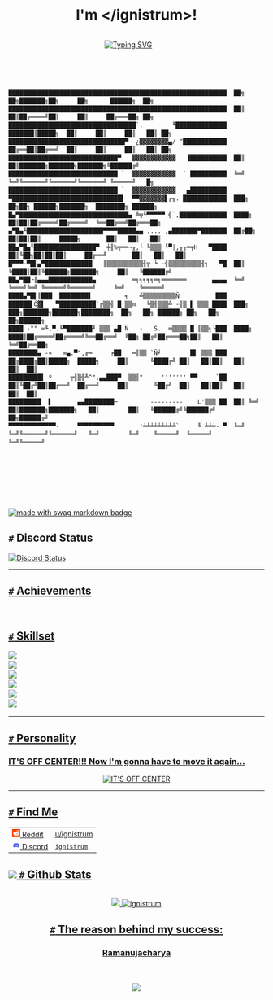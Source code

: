 <div align="center">

# I'm **&lt;/ignistrum&gt;!**



</div>

<div style="display: flex; align-items: flex-start; justify-content: space-between; flex-wrap: wrap; gap: 2rem;">

<div style="flex: 1; min-width: 280px;">



<p align="center">
   <a href="https://git.io/typing-svg"><img src="https://readme-typing-svg.demolab.com?font=&weight=100&size=25&pause=800&color=8806CE&width=435&lines=Hii!+Welcome+to+my+GitHub+page!;I+make+mostly+AI+applications;Do+you+have+any+code+snippets%3F;Or+maybe+I+can+share+some;debugging+headaches%20%3ADD;Who+doesn't+like+coding%3F;Screw+debugging;Bython+FTW!" alt="Typing SVG" /></a>
</p>


</div>

<br><br>     

<!--- ------------------------------------------------------------------------------------------------------------------------------------------------------ -->
<!--- -- Nice to Meet You ---------------------------------------------------------------------------------------------------------------------------------- -->
<!--- ------------------------------------------------------------------------------------------------------------------------------------------------------ -->


```
████████████████████████████████████████████████████████████  ██╗  ██╗███████╗██╗     ██╗      ██████╗  ██╗ 
████████████████████████████████████████████████████████████  ██║  ██║██╔════╝██║     ██║     ██╔═══██╗ ██╗ 
███████████████████████████████████`.        ╙██████████████  ███████║█████╗  ██║     ██║     ██║   ██║ ██╗ 
████████████████████████████████▀  ¿▓▓▓▓▓▓▓▓▄/ "████████████  ██╔══██║██╔══╝  ██║     ██║     ██║   ██║ ██╗ 
██████████████████████████████▀.  ▓▓▓▓▓▓▓▓▓▓▓▓   ▐██████████  ██║  ██║███████╗███████╗███████╗╚██████╔╝  
██████████████████████████████ `  ▓▓▓▓▓▓▓▓▓▓▓▓  ` ██████████  ╚═╝  ╚═╝╚══════╝╚══════╝╚══════╝ ╚═════╝   █╗
██████████████████████████████ `  ▓▓▓▓▓▓▓▓▓▓▓▓   ▄██████████
▀██████████████████████████████▌  ▀▀▓▓▓▓▓▓▓▌╓╖. ████████████  ███╗   ██╗██╗ ██████╗███████╗  ████████╗ ██████╗
█▄▀██████████████████████████████▄ ╩╦╙▀▀▀▀▀ ╣`,█████████████  ████╗  ██║██║██╔════╝██╔════╝  ╚══██╔══╝██╔═══██╗
▄▀█▄╙█████████████████████▀▀▀▀█████▄▄ .... ,▄███████▀███████  ██╔██╗ ██║██║██║     █████╗       ██║   ██║   ██║
██▄▀█▄╙█████████████████▀  ╪╢%╦══~╓,└ ╚▒▒▒ ╙▀|,╓╓═╤H   ▀████  ██║╚██╗██║██║██║     ██╔══╝       ██║   ██║   ██║
█▀▀▀-▀█▌▄▀█████████████   ║▒▒▒▒▒▒▒▒▒▒╢╦ ╘ -╣▒▒▒▒▒▒▒▒▒╢╕   ▀█  ██║ ╚████║██║╚██████╗███████╗     ██║   ╚██████╔╝
██▄▀██└║▄▄▄████████████▄          ═╕╕╕╕╕═╕═══════       ▄▄▄▄  ╚═╝  ╚═══╝╚═╝ ╚═════╝╚══════╝     ╚═╝    ╚═════╝
████▄▀█▌║███  ████████▌         ╕   ╩▒▒▒▒▒▒▒▒▒Ñ          ███
██████▌Ö▓▌   ▀██████████`╔▒▒╣ █ ▒▒m   ╚▒╢▒▒▒╩ -╣▒ ▌ ▒▒▒ ████  ███╗   ███╗███████╗███████╗████████╗  ██╗   ██╗ ██████╗ ██╗   ██╗    ██╗██████╗
████ -"" ∞╙,▀.╙▀███████╜ ▒▒▒ ▄█ Ñ   -   S.  ═▒▒▒▒ █ ║▒▒╕└███  ████╗ ████║██╔════╝██╔════╝╚══██╔══╝  ╚██╗ ██╔╝██╔═══██╗██║   ██║    ╚═╝██╔══██╗ 
████████▄ -«   ∞▄.▀",╓═     ╒██   ═╣▒▒ `Ñ╛        █▌ ▒▒▒ ███  ██╔████╔██║█████╗  █████╗     ██║      ╚████╔╝ ██║   ██║██║   ██║       ██║  ██║
█████████▌ º     ╤╣▒╣╩^",▄▄███▀  ▒▒╣"     ''''''' ▀▀     `██  ██║╚██╔╝██║██╔══╝  ██╔══╝     ██║       ╚██╔╝  ██║   ██║██║   ██║       ██║  ██║
█████████  ▌       ▄▄████████─         ---------    L'▒▒▒ ██  ██║ ╚═╝ ██║███████╗███████╗   ██║        ██║   ╚██████╔╝╚██████╔╝    ██╗██████╔╝
▀▀▀▀▀▀▀▀▀▀▀▀▀-     ▀▀▀▀▀▀▀▀▀▀       '╧╧╧╧╧╧╧╧╧`     ╚ ╧╧╧- ▀  ╚═╝     ╚═╝╚══════╝╚══════╝   ╚═╝        ╚═╝    ╚═════╝  ╚═════╝     ╚═╝╚═════╝ 
```

<br><br>     

</div>

<a href="https://github.com/Anmol-Baranwal/GIFs-For-Readme"></a><a href="https://github.com/Anmol-Baranwal/GIFs-For-Readme"><img src="https://forthebadge.com/images/badges/built-with-swag.svg" width="130" alt="made with swag markdown badge"></a>

## `#` Discord Status
<a href="https://discord.com/channels/@me/1334113063821115392"><img src="[https://discord.c99.nl/widget/theme-2/755297485328482356.png](https://discord.c99.nl/widget/theme-3/1334113063821115392.png)" alt="Discord Status">


---

## `#` Achievements
<div>
  <img src="">
</div>


## `#` Skillset

<div>
  <img src="https://img.shields.io/badge/English-clear,%20sharp,%20formal,%20understandable%20and%20useful-10B981?style=for-the-badge&labelColor=1E293B&logo=markdown&logoColor=white"/>
  <br>
  <img src="https://img.shields.io/badge/Python-indentation,%20debugging,%20best%20syntax%20of%20all,%20headaches-10B981?style=for-the-badge&labelColor=1E293B&logo=markdown&logoColor=white"/>
  <br>
  <img src="https://img.shields.io/badge/NodeJS-try%20and%20catch,%20good%20syntax,%20braces%20ftw-10B981?style=for-the-badge&labelColor=1E293B&logo=markdown&logoColor=white"/>
  <br>
  <img src="https://img.shields.io/badge/C%23-return%20a%20%3F%3F%20b%3B%20🧠🧠,%20language%20for%20babies,%20just%20why%3F-10B981?style=for-the-badge&labelColor=1E293B&logo=markdown&logoColor=white"/>
  <br>
  <img src="https://img.shields.io/badge/HTML-a%20nobody%20without%20css,%20h1%2C%20h2%2C%20h3%2C%20h4%20and%20h5%20🤡-10B981?style=for-the-badge&labelColor=1E293B&logo=markdown&logoColor=white"/>
  <br>
  <img src="https://img.shields.io/badge/CSS-jacked%20asf,%20feels%20to%20good%20to%20be%20true-10B981?style=for-the-badge&labelColor=1E293B&logo=markdown&logoColor=white"/>
  <br>
</div>

---

## `#` Personality

### IT'S OFF CENTER!!! Now I'm gonna have to move it again...

<p align="center">
  <img src="https://media1.tenor.com/m/pLsP25o3zmgAAAAd/monk-adrian-monk.gif" width="400" alt="IT'S OFF CENTER"/>
</p>


---
  
## `#` Find Me

<table>
  <tr>
    <td><img src="https://github.com/edent/SuperTinyIcons/raw/master/images/svg/reddit.svg" width="16" /> Reddit</td>
    <td><a href="https://reddit.com/u/ignistrum">u/ignistrum</a></td>
  </tr>
  <tr>
    <td><img src="https://github.com/edent/SuperTinyIcons/raw/master/images/svg/discord.svg" width="16" /> Discord</td>
    <td><code>ignistrum</code></td>
  </tr>
</table>


## <img src="https://media.giphy.com/media/iY8CRBdQXODJSCERIr/giphy.gif" width="35"><b> `#` Github Stats </b>
<br>

<div align="center">

<a href="https://github.com/ignistrum/">
  <img src="https://github-readme-stats.vercel.app/api?username=ignistrum&include_all_commits=true&count_private=true&show_icons=true&line_height=20&title_color=7A7ADB&icon_color=2234AE&text_color=D3D3D3&bg_color=0,000000,130F40" width="450"/>
  <img src="https://github-readme-stats.vercel.app/api/top-langs?username=ignistrum&show_icons=true&locale=en&layout=compact&line_height=20&title_color=7A7ADB&icon_color=2234AE&text_color=D3D3D3&bg_color=0,000000,130F40" width="375"  alt="ignistrum"/>






<h2><code>#</code> The reason behind my success:</h2>

### Ramanujacharya

# <img src="https://upload.wikimedia.org/wikipedia/commons/thumb/7/72/Statue_of_Equality_%28Ramanuja%29.jpg/800px-Statue_of_Equality_%28Ramanuja%29.jpg" width="500">






